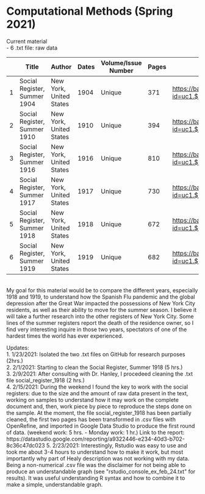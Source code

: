 # Computational Methods (Spring 2021)

<p> Current material <br>
- 6 .txt file: raw data
<br>

|    | Title                       |Author                  |Dates|Volume/Issue Number |Pages |URL                                                                    |
|--- |---                          |---                     |---  |---                 |---   |---                                                                    |
|1   |Social Register, Summer 1904 |New York, United States |1904 |Unique              |371   |https://babel.hathitrust.org/cgi/pt?id=uc1.$b534240&view=1up&seq=1     |
|2   |Social Register, Summer 1910 |New York, United States |1910 |Unique              |394   |https://babel.hathitrust.org/cgi/pt?id=uc1.$b534241&view=thumb&seq=1   |
|3   |Social Register, Summer 1916 |New York, United States |1916 |Unique              |810   |https://babel.hathitrust.org/cgi/pt?id=uc1.$b534242&view=thumb&seq=1   |
|4   |Social Register, Summer 1917 |New York, United States |1917 |Unique              |730   |https://babel.hathitrust.org/cgi/pt?id=uc1.$b534243&view=thumb&seq=1   |
|5   |Social Register, Summer 1918 |New York, United States |1918 |Unique              |672   |https://babel.hathitrust.org/cgi/pt?id=uc1.$b534244&view=thumb&seq=659 |
|6   |Social Register, Summer 1919 |New York, United States |1919 |Unique              |682   |https://babel.hathitrust.org/cgi/pt?id=uc1.$b534245&view=thumb&seq=1   |
<br>
My goal for this material would be to compare the different years, especially 1918 and 1919, to understand how the Spanish Flu pandemic and the global depression after the Great War impacted the possessions of New York City residents, as well as their ability to move for the summer season. I believe it will take a further research into the other registers of New York City. Some lines of the summer registers report the death of the residence owner, so I find very interesting inquire in those two years, spectators of one of the hardest times the world has ever experienced.
<br> </p>
<p> Updates: 
<br>
1. 1/23/2021: Isolated the two .txt files on GitHub for research purposes (2hrs.)
<br>
2. 2/1/2021: Starting to clean the Social Register, Summer 1918 (5 hrs.) 
<br>
3. 2/9/2021: After consulting with Dr. Hanley, I procedeed cleaning the .txt file social_register_1918 (2 hrs.) 
<br>
4. 2/15/2021: During the weekend I found the key to work with the social registers: due to the size and the amount of raw data present in the text, working on samples to understand how it may work on the complete document and, then, work piece by piece to reproduce the steps done on the sample. At the moment, the file social_register_1918 has been partially cleaned, the first two pages has been transformed in .csv files with OpenRefine, and imported in Google Data Studio to produce the first round of data. (weekend work: 5 hrs. - Monday work: 1 hr.) Link to the report: https://datastudio.google.com/reporting/a9322446-e234-40d3-b702-8c36c47dc023
5. 2/23/2021: Interestingly, Rstudio was easy to use and took me about 3-4 hours to understand how to make it work, but most importantly why part of Healy description was not working with my data. Being a non-numerical .csv file was the disclaimer for not being able to produce an understandable graph (see "rstudio_console_ex_feb_24.txt" for results). It was useful understanding R syntax and how to combine it to make a simple, understandable graph.
